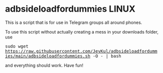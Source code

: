 # adbsideloadfordummies LINUX
This is a script that is for use in Telegram groups all around phones. 

To use this script without actually creating a mess in your downloads folder, use

<kbd>sudo wget https://raw.githubusercontent.com/JeyKul/adbsideloadfordummies/main/adbsideloadfordummies.sh -O - | bash</kbd>

and everything should work. Have fun!
